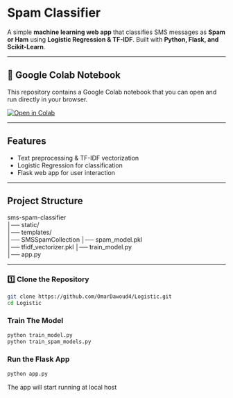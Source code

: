 #  Spam Classifier

A simple **machine learning web app** that classifies SMS messages as **Spam or Ham** using **Logistic Regression & TF-IDF**. Built with **Python, Flask, and Scikit-Learn**. 

---
## 📓 Google Colab Notebook

This repository contains a Google Colab notebook that you can open and run directly in your browser.

[![Open in Colab](https://colab.research.google.com/assets/colab-badge.svg)](https://colab.research.google.com/drive/1nnFDMksB7WwIJzj9pcn6aWtsbokjNcjA?usp=sharing#scrollTo=9t0dbTdAP-xW)


---
## Features  
- Text preprocessing & TF-IDF vectorization  
- Logistic Regression for classification  
- Flask web app for user interaction 

---
##  Project Structure  
sms-spam-classifier  
│── static/           
│── templates/          
│── SMSSpamCollection 
│── spam_model.pkl       
│── tfidf_vectorizer.pkl
│── train_model.py       
│── app.py               


---
### **1️⃣ Clone the Repository**  
```bash
git clone https://github.com/OmarDawoud4/Logistic.git
cd Logistic
```
### **Train The Model**  
```bash
python train_model.py
python train_spam_models.py
```
### **Run the Flask App**
```bash
python app.py

```
The app will start running at local host
